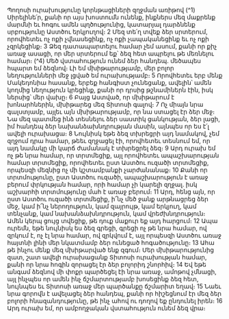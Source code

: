 
Պողոսի ուրախությունը կորնթացիների զղջման առիթով
(^1) Սիրելինե՛ր, քանի որ այս խոստումն ունենք, ինքներս մեզ մաքրենք մարմնի եւ հոգու ամեն պղծությունից,
կատարյալ դարձնենք սրբությունը Աստծու երկյուղով։ 2 Մեզ տե՛ղ տվեք ձեր սրտերում, որովհետեւ ոչ ոքի չվնասեցինք,
ոչ ոքի չապականեցինք եւ ոչ ոքի չզրկեցինք։ 3 Ձեզ դատապարտելու համար չեմ ասում, քանի որ քիչ առաջ ասացի, որ
մեր սրտերում եք՝ ձեզ հետ ապրելու թե մեռնելու համար։
(^4) Մեծ վստահություն ունեմ ձեր հանդեպ. մեծապես հպարտ եմ ձեզնով։ Լի եմ մխիթարությամբ, մեր բոլոր
նեղությունների մեջ լցված եմ ուրախությամբ։ 5 Որովհետեւ երբ մենք Մակեդոնիա հասանք, երբեք հանգիստ չունեցանք,
ավելին՝ ամեն կողմից նեղություն կրեցինք, քանի որ դրսից թշնամիներն էին, իսկ ներսից՝ մեր վախը։ 6 Բայց Աստված,
որ մխիթարում է խոնարհներին, մխիթարեց մեզ Տիտոսի գալով։ 7 Ոչ միայն նրա գալստյամբ, այլեւ այն մխիթարությամբ,
որ նա ստացել էր ձեր մեջ։ Նա մեզ պատմեց ինձ տեսնելու ձեր սաստիկ ցանկության, ձեր լացի, իմ հանդեպ ձեր
նախանձախնդրության մասին, այնպես որ ես է՛լ ավելի ուրախացա։ 8 Նույնիսկ եթե ձեզ տխրեցրի այդ նամակով, չեմ
զղջում դրա համար, թեեւ զղջացել էի, որովհետեւ տեսնում եմ, որ այդ նամակը մի կարճ ժամանակ է տխրեցրել ձեզ։ 9 Արդ
ուրախ եմ ոչ թե նրա համար, որ տրտմեցիք, այլ որովհետեւ ապաշխարության համար տրտմեցիք, որովհետեւ ըստ
Աստծու ուզածի տրտմեցիք, որպեսզի մեզնից ոչ մի կշտամբանքի չարժանանաք։ 10 Քանի որ տրտմությունը, ըստ
Աստծու ուզածի, ապաշխարություն է առաջ բերում փրկության համար, որի համար չի կարելի զղջալ. իսկ աշխարհի
տրտմությունը մահ է առաջ բերում։ 11 Արդ, հենց այն, որ ըստ Աստծու ուզածի տրտմեցիք, ի՜նչ մեծ ջանք արթնացրեց
ձեր մեջ, կամ ի՜նչ ներողություն, կամ զայրույթ, կամ երկյուղ, կամ տենչանք, կամ նախանձախնդրություն, կամ
վրեժխնդրություն։ Ամեն կերպ ցույց տվեցիք, թե դուք մաքուր եք այդ հարցում։ 12 Ապա ուրեմն, եթե նույնիսկ ես ձեզ
գրեցի, գրեցի ոչ թե նրա համար, ով զրկում է, ոչ էլ նրա համար, ով զրկվում է, այլ որպեսզի Աստծու առաջ հայտնի լինի
մեր նկատմամբ ձեր ունեցած հոգածությունը։ 13 Ահա թե ինչու մենք մեզ մխիթարված ենք զգում։
Մեր մխիթարությունից զատ, շատ ավելի ուրախացանք Տիտոսի ուրախության համար, քանի որ նրա հոգին
զորացել էր ձեր բոլորիդ շնորհիվ։ 14 Եվ եթե անգամ ձեզնով մի փոքր պարծեցել էի նրա առաջ, ամոթով չմնացի, այլ ինչպես
որ ամեն ինչ ճշմարտությամբ խոսեցինք ձեզ հետ, նույնպես եւ Տիտոսի առաջ մեր պարծանքը ճշմարիտ եղավ։ 15 Նաեւ
նրա գորովն է ավելացել ձեր հանդեպ, քանի որ հիշեցնում էր մեզ ձեր բոլորի հնազանդությունը, թե ինչ ահով ու դողով
եք ընդունել իրեն։ 16 Արդ ուրախ եմ, որ ամբողջական վստահություն ունեմ ձեզ վրա։
